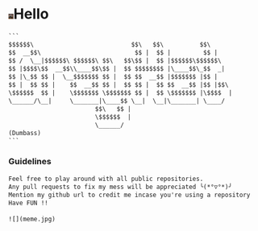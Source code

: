 # <img src="dp.jpeg" width="10" height="10">**Hello**

    ```
    $$$$$$\                           $$\   $$\          $$\     
    $$  __$$\                          $$ |  $$ |         $$ |    
    $$ /  \__|$$$$$$\ $$$$$$\ $$\   $$\$$ |  $$ |$$$$$$\$$$$$$\   
    $$ |$$$$\$$  __$$\\____$$\$$ |  $$ $$$$$$$$ |\____$$\_$$  _|  
    $$ |\_$$ $$ |  \__$$$$$$$ $$ |  $$ $$  __$$ |$$$$$$$ |$$ |    
    $$ |  $$ $$ |    $$  __$$ $$ |  $$ $$ |  $$ $$  __$$ |$$ |$$\ 
    \$$$$$$  $$ |    \$$$$$$$ \$$$$$$$ $$ |  $$ \$$$$$$$ |\$$$$  |
    \______/\__|     \_______|\____$$ \__|  \__|\_______| \____/ 
                            $$\   $$ |                          
                            \$$$$$$  |                          
                            \______/                           
    (Dumbass)
    ```

### Guidelines
    Feel free to play around with all public repositories.
    Any pull requests to fix my mess will be appreciated ╰(*°▽°*)╯
    Mention my github url to credit me incase you're using a repository
    Have FUN !!

    ![](meme.jpg)